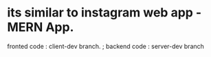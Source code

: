  # its similar to instagram web app - MERN App.
 fronted code : client-dev branch. ;
 backend code : server-dev branch
     
